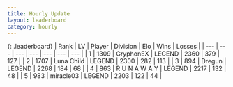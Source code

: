 ```yaml
---
title: Hourly Update
layout: leaderboard
category: hourly
---
```


{: .leaderboard}
| Rank | LV | Player | Division | Elo | Wins | Losses |
| --- | --- | --- | --- | --- | --- | --- |
| <span data-change="0">1</span> | 1309 | <span title="ID: 315148">GryphonEX</span> | LEGEND | <span data-change="-7">2360</span> | <span data-change="3">379</span> | <span data-change="1">127</span> |
| <span data-change="0">2</span> | 1707 | <span title="ID: 164871">Luna Child</span> | LEGEND | <span data-change="0">2300</span> | <span data-change="0">282</span> | <span data-change="0">113</span> |
| <span data-change="0">3</span> | 894 | <span title="ID: 337810">Dregun</span> | LEGEND | <span data-change="0">2268</span> | <span data-change="0">184</span> | <span data-change="0">68</span> |
| <span data-change="0">4</span> | 863 | <span title="ID: 66144">R U N A W A Y</span> | LEGEND | <span data-change="0">2217</span> | <span data-change="0">132</span> | <span data-change="0">48</span> |
| <span data-change="0">5</span> | 983 | <span title="ID: 416373">miracle03</span> | LEGEND | <span data-change="0">2203</span> | <span data-change="0">122</span> | <span data-change="0">44</span> |